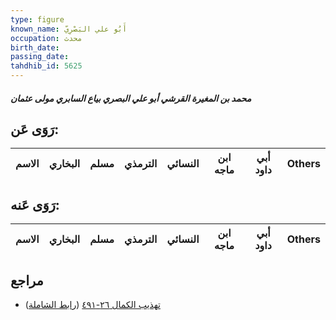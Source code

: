 ```yaml
---
type: figure
known_name: أَبُو علي البَصْرِيّ
occupation: محدث
birth_date:
passing_date:
tahdhib_id: 5625
---
```

##### محمد بن المغيرة القرشي أبو علي البصري بياع السابري مولى عثمان

## رَوَى عَن:
| الاسم | البخاري | مسلم | الترمذي | النسائي | ابن ماجه | أبي داود | Others |
| ----- | ------- | ---- | ------- | ------- | -------- | -------- | ------ |
## رَوَى عَنه:
| الاسم | البخاري | مسلم | الترمذي | النسائي | ابن ماجه | أبي داود | Others |
| ----- | ------- | ---- | ------- | ------- | -------- | -------- | ------ |
## مراجع
- [تهذيب الكمال ٢٦-٤٩١](obsidian://open?vault=Tahdhib-al-Kamal&file=Figures/٥٦٢٥-محمد%20بن%20المغيرة%20القرشي%20أبو%20علي%20البصري%20بياع%20السابري%20مولى%20عثمان) ([رابط الشاملة](https://shamela.ws/book/3722/14239))